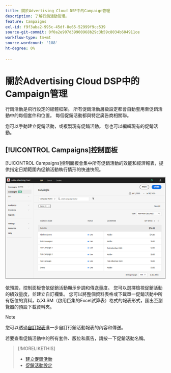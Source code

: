 ```yaml
---
title: 關於Advertising Cloud DSP中的Campaign管理
description: 了解行銷活動管理。
feature: Campaigns
exl-id: f9f3aba2-995c-45df-8e65-52999f9cc539
source-git-commit: 0f0a2e907d39900968b29c3b59c8034b604911ce
workflow-type: tm+mt
source-wordcount: '188'
ht-degree: 0%

---
```


# 關於Advertising Cloud DSP中的Campaign管理

行銷活動是飛行設定的總體框架。 所有促銷活動層級設定都會自動套用至促銷活動中的每個套件和位置。 每個促銷活動都與特定廣告商相關聯。

您可以手動建立促銷活動，或複製現有促銷活動。 您也可以編輯現有的促銷活動。

## [!UICONTROL Campaigns]控制面板

<!-- standardize on "dashboard" or "view" -->
[!UICONTROL Campaigns]控制面板會集中所有促銷活動的效能和經濟報表，提供指定日期範圍內促銷活動執行情形的快速快照。

![促銷活動控制面板](/help/dsp/assets/campaign-dashboard.png)

依預設，控制面板會依促銷活動顯示步調和傳送量度。 您可以選擇檢視促銷活動的績效量度，並建立自訂欄集。 您可以將整個資料表格或下載單一促銷活動中所有版位的資料，以XLSM（啟用巨集的Excel試算表）格式的報表形式，匯出至瀏覽器的預設下載資料夾。

>[!NOTE]
>
>您可以透過[自訂報表](/help/dsp/reports/report-about.md)進一步自訂行銷活動報表的內容和傳送。

若要查看促銷活動中的所有套件、版位和廣告，請按一下促銷活動名稱。

>[!MORELIKETHIS]
>
>* [建立促銷活動](campaign-create.md)
>* [促銷活動設定](campaign-settings.md)

